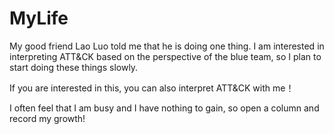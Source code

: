# MyLife

My good friend Lao Luo told me that he is doing one thing. I am interested in interpreting ATT&CK based on the perspective of the blue team, so I plan to start doing these things slowly.

If you are interested in this, you can also interpret ATT&CK with me！

I often feel that I am busy and I have nothing to gain, so open a column and record my growth!

